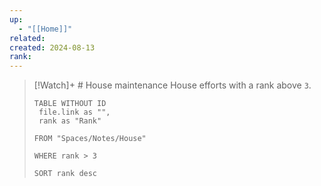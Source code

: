 ```yaml
---
up:
  - "[[Home]]"
related: 
created: 2024-08-13
rank:
---
```







> [!Watch]+ # House maintenance
> House efforts with a rank above `3`.
> 
> ```dataview
> TABLE WITHOUT ID
>  file.link as "",
>  rank as "Rank"
> 
> FROM "Spaces/Notes/House"
> 
> WHERE rank > 3
> 
> SORT rank desc
> ```
